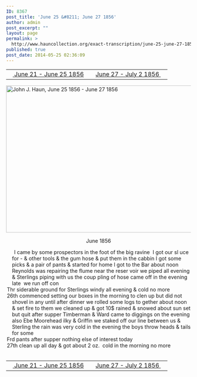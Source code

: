 ```yaml
---
ID: 8367
post_title: 'June 25 &#8211; June 27 1856'
author: admin
post_excerpt: ""
layout: page
permalink: >
  http://www.hauncollection.org/exact-transcription/june-25-june-27-1856/
published: true
post_date: 2014-05-25 02:36:09
---
```

<table style="width: 100%;" align="center">
<tbody>
<tr>
<td width="50%"><a title="June 21 – June 25 1856" href="http://www.hauncollection.org/version-2/version-ii-series-i/june-21-june-25-1856/"><img src="https://lh3.googleusercontent.com/-EFJpxxNiPNw/VqgtWBCZrMI/AAAAAAAAAFU/WfY4lPFWWkg/s800-Ic42/Soeb-Plain-Arrows-8-10px.png" alt="" width="10" height="10" /> June 21 - June 25 1856</a></td>
<td style="text-align: right;"><a title="June 27 – July 2 1856" href="http://www.hauncollection.org/version-2/version-ii-series-i/june-27-july-2-1856/"> June 27 - July 2 1856 <img src="https://lh3.googleusercontent.com/-67k0cYlpXHw/VqgtWKz1MXI/AAAAAAAAAFU/k9PW_Piyurk/s800-Ic42/Soeb-Plain-Arrows-5-10px.png" alt="" width="10" height="10" /></a></td>
</tr>
</tbody>
</table>
<a href="http://www.hauncollection.org/wp-content/uploads/John Haun/JJH_183_June 25 1856 - June 27 1856.JPG" target="_blank" rel="noopener"><img class="alignnone wp-image-2412 size-large" src="http://www.hauncollection.org/wp-content/uploads/John Haun/JJH_183_June 25 1856 - June 27 1856-1024x682.jpg" alt="John J. Haun, June 25 1856 - June 27 1856" width="604" height="402" /></a>
<p style="text-align: center;">June 1856</p>

<div style="text-indent: -1em; padding-left: 16px;"><span style="color: #ffffff;">.  </span>  I came by some prospectors in the foot of the big ravine  I got our sl
uce for - &amp; other tools &amp; the gum hose &amp; put them in the cabbin I
got some picks &amp; a pair of pants &amp; started for home I got to the
Bar about noon Reynolds was repairing the flume near the reser
voir we piped all evening &amp; Sterlings piping with us the coup
pling of hose came off in the evening late  we run off con</div>
<div style="text-indent: -1em; padding-left: 16px;">Thr siderable ground for Sterlings windy all evening &amp; cold no more</div>
<div style="text-indent: -1em; padding-left: 16px;">26th commenced setting our boxes in the morning to clen up but
did not shovel in any until after dinner we rolled some logs to
gether about noon &amp; set fire to them we cleaned up &amp; got 10$ rained &amp;
snowed about sun set but quit after supper Timberman &amp;
Ward came to diggings on the evening also Ebe Moorehead
ilky &amp; Griffin we staked off our line between us &amp; Sterling the
rain was very cold in the evening the boys throw heads &amp; tails for some</div>
<div style="text-indent: -1em; padding-left: 16px;">Frd pants after supper nothing else of interest today</div>
<div style="text-indent: -1em; padding-left: 16px;">27th clean up all day &amp; got about 2 oz.  cold in the morning no more</div>
&nbsp;
<table style="width: 100%;" align="center">
<tbody>
<tr>
<td width="50%"><a title="June 21 – June 25 1856" href="http://www.hauncollection.org/version-2/version-ii-series-i/june-21-june-25-1856/"><img src="https://lh3.googleusercontent.com/-EFJpxxNiPNw/VqgtWBCZrMI/AAAAAAAAAFU/WfY4lPFWWkg/s800-Ic42/Soeb-Plain-Arrows-8-10px.png" alt="" width="10" height="10" /> June 21 - June 25 1856</a></td>
<td style="text-align: right;"><a title="June 27 – July 2 1856" href="http://www.hauncollection.org/version-2/version-ii-series-i/june-27-july-2-1856/"> June 27 - July 2 1856 <img src="https://lh3.googleusercontent.com/-67k0cYlpXHw/VqgtWKz1MXI/AAAAAAAAAFU/k9PW_Piyurk/s800-Ic42/Soeb-Plain-Arrows-5-10px.png" alt="" width="10" height="10" /></a></td>
</tr>
</tbody>
</table>